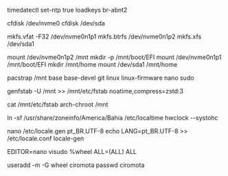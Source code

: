 timedatectl set-ntp true
loadkeys br-abnt2

cfdisk /dev/nvme0
cfdisk /dev/sda

mkfs.vfat -F32 /dev/nvme0n1p1
mkfs.btrfs /dev/nvme0n1p2
mkfs.xfs /dev/sda1

mount /dev/nvme0n1p2 /mnt
mkdir -p /mnt/boot/EFI
mount /dev/nvme0n1p1 /mnt/boot/EFI
mkdir /mnt/home
mount /dev/sda1 /mnt/home

pacstrap /mnt base base-devel git linux linux-firmware nano sudo

genfstab -U /mnt >> /mnt/etc/fstab
noatime,compress=zstd:3


cat /mnt/etc/fstab
arch-chroot /mnt


ln -sf /usr/share/zoneinfo/America/Bahia /etc/localtime
hwclock --systohc

nano /etc/locale.gen    pt_BR.UTF-8
echo LANG=pt_BR.UTF-8 >> /etc/locale.conf
locale-gen

EDITOR=nano visudo
%wheel ALL=(ALL) ALL

useradd -m -G wheel ciromota
passwd ciromota